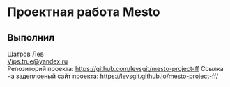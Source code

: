 # Проектная работа Mesto

## Выполнил  
Шатров Лев  
Vips.true@yandex.ru  
Репозиторий проекта: https://github.com/levsgit/mesto-project-ff
Ссылка на задеплоеный сайт проекта: https://levsgit.github.io/mesto-project-ff/